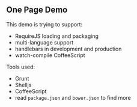
One Page Demo
------

This demo is trying to support:

* RequireJS loading and packaging
* multi-language support
* handlebars in development and production
* watch-compile CoffeeScript

Tools used:

* Grunt
* Shelljs
* CoffeeScript
* read `package.json` and `bower.json` to find more